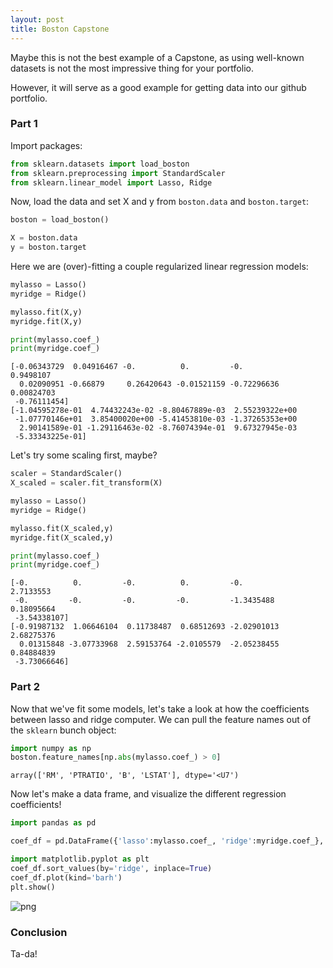 ```yaml
---
layout: post
title: Boston Capstone
---
```


Maybe this is not the best example of a Capstone, as using well-known datasets is not the most impressive thing for your portfolio.

However, it will serve as a good example for getting data into our github portfolio.

### Part 1

Import packages:


```python
from sklearn.datasets import load_boston
from sklearn.preprocessing import StandardScaler
from sklearn.linear_model import Lasso, Ridge
```

Now, load the data and set X and y from `boston.data` and `boston.target`:


```python
boston = load_boston()

X = boston.data
y = boston.target
```

Here we are (over)-fitting a couple regularized linear regression models:


```python
mylasso = Lasso()
myridge = Ridge()

mylasso.fit(X,y)
myridge.fit(X,y)

print(mylasso.coef_)
print(myridge.coef_)
```

    [-0.06343729  0.04916467 -0.          0.         -0.          0.9498107
      0.02090951 -0.66879     0.26420643 -0.01521159 -0.72296636  0.00824703
     -0.76111454]
    [-1.04595278e-01  4.74432243e-02 -8.80467889e-03  2.55239322e+00
     -1.07770146e+01  3.85400020e+00 -5.41453810e-03 -1.37265353e+00
      2.90141589e-01 -1.29116463e-02 -8.76074394e-01  9.67327945e-03
     -5.33343225e-01]


Let's try some scaling first, maybe?


```python
scaler = StandardScaler()
X_scaled = scaler.fit_transform(X)
```


```python
mylasso = Lasso()
myridge = Ridge()

mylasso.fit(X_scaled,y)
myridge.fit(X_scaled,y)

print(mylasso.coef_)
print(myridge.coef_)
```

    [-0.          0.         -0.          0.         -0.          2.7133553
     -0.         -0.         -0.         -0.         -1.3435488   0.18095664
     -3.54338107]
    [-0.91987132  1.06646104  0.11738487  0.68512693 -2.02901013  2.68275376
      0.01315848 -3.07733968  2.59153764 -2.0105579  -2.05238455  0.84884839
     -3.73066646]


### Part 2

Now that we've fit some models, let's take a look at how the coefficients between lasso and ridge computer. We can pull the feature names out of the `sklearn` bunch object:


```python
import numpy as np
boston.feature_names[np.abs(mylasso.coef_) > 0]
```




    array(['RM', 'PTRATIO', 'B', 'LSTAT'], dtype='<U7')



Now let's make a data frame, and visualize the different regression coefficients!


```python
import pandas as pd

coef_df = pd.DataFrame({'lasso':mylasso.coef_, 'ridge':myridge.coef_}, index=boston.feature_names)
```


```python
import matplotlib.pyplot as plt
coef_df.sort_values(by='ridge', inplace=True)
coef_df.plot(kind='barh')
plt.show()
```


![png]({{site.baseurl}}/images/output_15_0.png)

### Conclusion

Ta-da!

